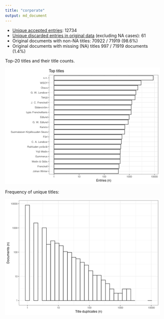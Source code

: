 ```yaml
---
title: "corporate"
output: md_document
---
```





* [Unique accepted entries](output.tables/corporate_accepted.csv): 12734
* [Unique discarded entries in original data](output.tables/corporate_discarded.csv) (excluding NA cases): 61
* Original documents with non-NA titles: 70922 / 71919 (98.6%)
* Original documents with missing (NA) titles 997 / 71919 documents (1.4%)


 Top-20 titles and their title counts.
 
![plot of chunk summarytitle](figure/rmd_corporate_summarytitle-1.png)

Frequency of unique titles:
  
![plot of chunk uniquetitles](figure/rmd_corporate_uniquetitles-1.png)
